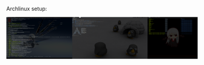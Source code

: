 Archlinux setup:

![Alt text](https://github.com/sashi/Archlinux/raw/master/Screen-Jan-05-2011.png)
